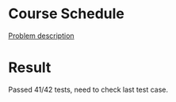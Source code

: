 # Course Schedule

[Problem description](https://leetcode.com/problems/course-schedule/description)

# Result

Passed 41/42 tests, need to check last test case.
